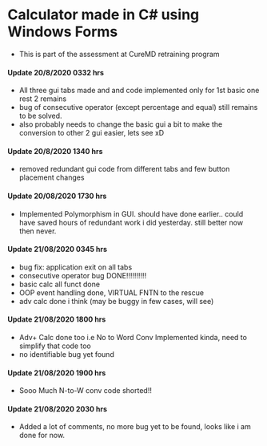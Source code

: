 # Calculator made in C# using Windows Forms

* This is part of the assessment at CureMD retraining program

#### Update 20/8/2020 0332 hrs
* All three gui tabs made and and code implemented only for 1st basic one rest 2 remains
* bug of consecutive operator (except percentage and equal) still remains to be solved.
* also probably needs to change the basic gui a bit to make the conversion to other 2 gui easier, lets see xD

#### Update 20/8/2020 1340 hrs
* removed redundant gui code from different tabs and few button placement changes

#### Update 20/08/2020 1730 hrs
* Implemented Polymorphism in GUI. should have done earlier.. could have saved hours of redundant work i did yesterday. still better now then never.

#### Update 21/08/2020 0345 hrs
* bug fix: application exit on all tabs
* consecutive operator bug DONE!!!!!!!!!!
* basic calc all funct done
* OOP event handling done, VIRTUAL FNTN to the rescue
* adv calc done i think (may be buggy in few cases, will see)

#### Update 21/08/2020 1800 hrs
* Adv+ Calc done too i.e No to Word Conv Implemented kinda, need to simplify that code too
* no identifiable bug yet found

#### Update 21/08/2020 1900 hrs
* Sooo Much N-to-W conv code shorted!!

#### Update 21/08/2020 2030 hrs
* Added a lot of comments, no more bug yet to be found, looks like i am done for now.